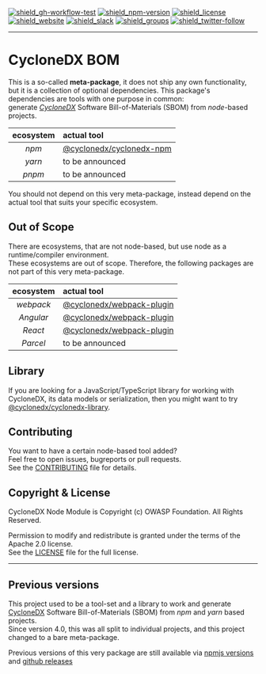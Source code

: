 [![shield_gh-workflow-test]][link_gh-workflow-test]
[![shield_npm-version]][link_npm]
[![shield_license]][license_file]  
[![shield_website]][link_website]
[![shield_slack]][link_slack]
[![shield_groups]][link_discussion]
[![shield_twitter-follow]][link_twitter]

----

# CycloneDX BOM

This is a so-called **meta-package**, it does not ship any own functionality, but it is a collection of optional dependencies.
This package's dependencies are tools with one purpose in common:  
generate _[CycloneDX][link_website]_ Software Bill-of-Materials (SBOM) from _node_-based projects.

| ecosystem | actual tool |
|:---------:|:------------|
| _npm_     | [@cyclonedx/cyclonedx-npm](https://www.npmjs.com/package/@cyclonedx/cyclonedx-npm) |
| _yarn_    | to be announced <!-- maybe https://github.com/CycloneDX/cyclonedx-node-yarn --> |
| _pnpm_    | to be announced <!-- maybe https://github.com/CycloneDX/cyclonedx-node-pnpm --> |

You should not depend on this very meta-package, instead depend on the actual tool that suits your specific ecosystem.

## Out of Scope

There are ecosystems, that are not node-based, but use node as a runtime/compiler environment.  
These ecosystems are out of scope. Therefore, the following packages are not part of this very meta-package.

| ecosystem | actual tool |
|:---------:|:------------|
| _webpack_ | [@cyclonedx/webpack-plugin](https://www.npmjs.com/package/@cyclonedx/webpack-plugin) |
| _Angular_ | [@cyclonedx/webpack-plugin](https://www.npmjs.com/package/@cyclonedx/webpack-plugin) |
| _React_   | [@cyclonedx/webpack-plugin](https://www.npmjs.com/package/@cyclonedx/webpack-plugin) |
| _Parcel_  | to be announced |

## Library

If you are looking for a JavaScript/TypeScript library for working with CycloneDX, its data models or serialization,
then you might want to try [@cyclonedx/cyclonedx-library](https://www.npmjs.com/package/@cyclonedx/cyclonedx-library).

## Contributing

You want to have a certain node-based tool added?  
Feel free to open issues, bugreports or pull requests.  
See the [CONTRIBUTING][contributing_file] file for details.

## Copyright & License

CycloneDX Node Module is Copyright (c) OWASP Foundation. All Rights Reserved.

Permission to modify and redistribute is granted under the terms of the Apache 2.0 license.  
See the [LICENSE][license_file] file for the full license.

----

## Previous versions

This project used to be a tool-set and a library to work and generate [CycloneDX][link_website] Software Bill-of-Materials (SBOM) from _npm_ and _yarn_ based projects.  
Since version 4.0, this was all split to individual projects, and this project changed to a bare meta-package.

Previous versions of this very package are still available
via [npmjs versions](https://www.npmjs.com/package/@cyclonedx/bom?activeTab=versions)
and [github releases](https://github.com/CycloneDX/cyclonedx-node-module/releases)

[license_file]: https://github.com/CycloneDX/cyclonedx-node-module/blob/master/LICENSE
[contributing_file]: https://github.com/CycloneDX/cyclonedx-node-module/blob/master/CONTRIBUTING.md

[shield_gh-workflow-test]: https://img.shields.io/github/actions/workflow/status/CycloneDX/cyclonedx-node-module/nodejs.yml?branch=master&logo=GitHub&logoColor=white "build"
[shield_npm-version]: https://img.shields.io/npm/v/@cyclonedx/bom?logo=npm&logoColor=white "npm"
[shield_docker-version]: https://img.shields.io/docker/v/cyclonedx/cyclonedx-node?logo=docker&logoColor=white&label=docker "docker"
[shield_license]: https://img.shields.io/badge/license-Apache%202.0-brightgreen.svg?logo=open%20source%20initiative&logoColor=white "license"
[shield_website]: https://img.shields.io/badge/https://-cyclonedx.org-blue.svg "homepage"
[shield_slack]: https://img.shields.io/badge/slack-join-blue?logo=Slack&logoColor=white "slack join"
[shield_groups]: https://img.shields.io/badge/discussion-groups.io-blue.svg "groups discussion"
[shield_twitter-follow]: https://img.shields.io/badge/Twitter-follow-blue?logo=Twitter&logoColor=white "twitter follow"
[link_gh-workflow-test]: https://github.com/CycloneDX/cyclonedx-node-module/actions/workflows/nodejs.yml?query=branch%3Amaster
[link_npm]: https://www.npmjs.com/package/@cyclonedx/bom
[link_docker]: https://hub.docker.com/r/cyclonedx/cyclonedx-node
[link_website]: https://cyclonedx.org/
[link_slack]: https://cyclonedx.org/slack/invite
[link_discussion]: https://groups.io/g/CycloneDX
[link_twitter]: https://twitter.com/CycloneDX_Spec
